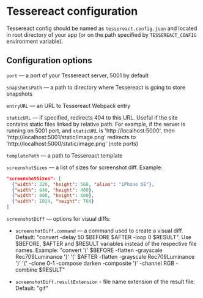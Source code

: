 # Tessereact configuration

Tessereact config should be named as `tessereact.config.json` and located in root directory of your app
(or on the path specified by `TESSEREACT_CONFIG` environment variable).

## Configuration options

`port` — a port of your Tessereact server, 5001 by default

`snapshotsPath` — a path to directory where Tessereact is going to store snapshots

`entryURL` — an URL to Tessereact Webpack entry

`staticURL` — if specified, redirects 404 to this URL.
  Useful if the site contains static files linked by relative path.
  For example, if the server is running on 5001 port, and `staticURL` is 'http://localhost:5000',
  then 'http://localhost:5001/static/image.png' redirects to 'http://localhost:5000/static/image.png'
  (note ports)

`templatePath` — a path to Tessereact template

`screenshotSizes` — a list of sizes for screenshot diff.
  Example:
  ```json
  "screenshotSizes": [
    {"width": 320, "height": 568, "alias": "iPhone SE"},
    {"width": 640, "height": 480},
    {"width": 800, "height": 600},
    {"width": 1024, "height": 768}
  ]
  ```

`screenshotDiff` — options for visual diffs:

- `screenshotDiff.command` — a command used to create a visual diff.
    Default: "convert -delay 50 $BEFORE $AFTER -loop 0 $RESULT".
    Use $BEFORE, $AFTER and $RESULT variables instead of the respective file names.
    Example:
      "convert '(' $BEFORE -flatten -grayscale Rec709Luminance ')' '(' $AFTER -flatten -grayscale Rec709Luminance ')' '(' -clone 0-1 -compose darken -composite ')' -channel RGB -combine $RESULT"

- `screenshotDiff.resultExtension` - file name extension of the result file. Default: "gif"
